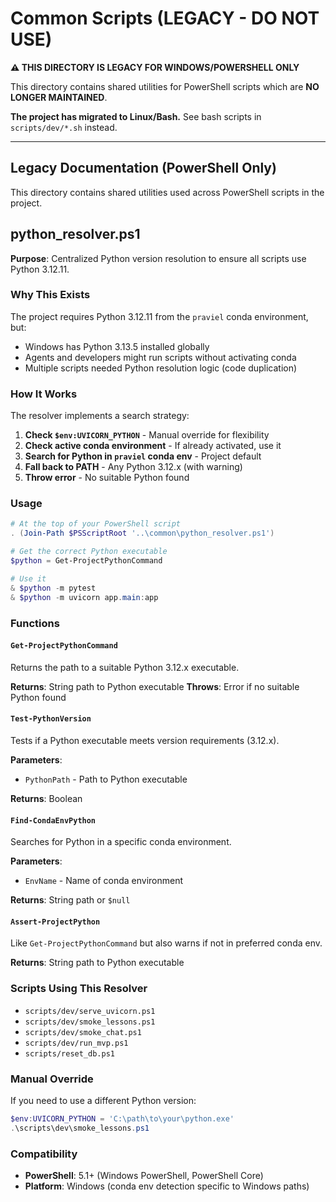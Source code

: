 # Common Scripts (LEGACY - DO NOT USE)

**⚠️ THIS DIRECTORY IS LEGACY FOR WINDOWS/POWERSHELL ONLY**

This directory contains shared utilities for PowerShell scripts which are **NO LONGER MAINTAINED**.

**The project has migrated to Linux/Bash.** See bash scripts in `scripts/dev/*.sh` instead.

---

## Legacy Documentation (PowerShell Only)

This directory contains shared utilities used across PowerShell scripts in the project.

## python_resolver.ps1

**Purpose**: Centralized Python version resolution to ensure all scripts use Python 3.12.11.

### Why This Exists

The project requires Python 3.12.11 from the `praviel` conda environment, but:
- Windows has Python 3.13.5 installed globally
- Agents and developers might run scripts without activating conda
- Multiple scripts needed Python resolution logic (code duplication)

### How It Works

The resolver implements a search strategy:

1. **Check `$env:UVICORN_PYTHON`** - Manual override for flexibility
2. **Check active conda environment** - If already activated, use it
3. **Search for Python in `praviel` conda env** - Project default
4. **Fall back to PATH** - Any Python 3.12.x (with warning)
5. **Throw error** - No suitable Python found

### Usage

```powershell
# At the top of your PowerShell script
. (Join-Path $PSScriptRoot '..\common\python_resolver.ps1')

# Get the correct Python executable
$python = Get-ProjectPythonCommand

# Use it
& $python -m pytest
& $python -m uvicorn app.main:app
```

### Functions

#### `Get-ProjectPythonCommand`

Returns the path to a suitable Python 3.12.x executable.

**Returns**: String path to Python executable
**Throws**: Error if no suitable Python found

#### `Test-PythonVersion`

Tests if a Python executable meets version requirements (3.12.x).

**Parameters**:
- `PythonPath` - Path to Python executable

**Returns**: Boolean

#### `Find-CondaEnvPython`

Searches for Python in a specific conda environment.

**Parameters**:
- `EnvName` - Name of conda environment

**Returns**: String path or `$null`

#### `Assert-ProjectPython`

Like `Get-ProjectPythonCommand` but also warns if not in preferred conda env.

**Returns**: String path to Python executable

### Scripts Using This Resolver

- `scripts/dev/serve_uvicorn.ps1`
- `scripts/dev/smoke_lessons.ps1`
- `scripts/dev/smoke_chat.ps1`
- `scripts/dev/run_mvp.ps1`
- `scripts/reset_db.ps1`

### Manual Override

If you need to use a different Python version:

```powershell
$env:UVICORN_PYTHON = 'C:\path\to\your\python.exe'
.\scripts\dev\smoke_lessons.ps1
```

### Compatibility

- **PowerShell**: 5.1+ (Windows PowerShell, PowerShell Core)
- **Platform**: Windows (conda env detection specific to Windows paths)
